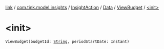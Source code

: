 [link](../../../../index.md) / [com.tink.model.insights](../../../index.md) / [InsightAction](../../index.md) / [Data](../index.md) / [ViewBudget](index.md) / [&lt;init&gt;](./-init-.md)

# &lt;init&gt;

`ViewBudget(budgetId: `[`String`](https://kotlinlang.org/api/latest/jvm/stdlib/kotlin/-string/index.html)`, periodStartDate: Instant)`